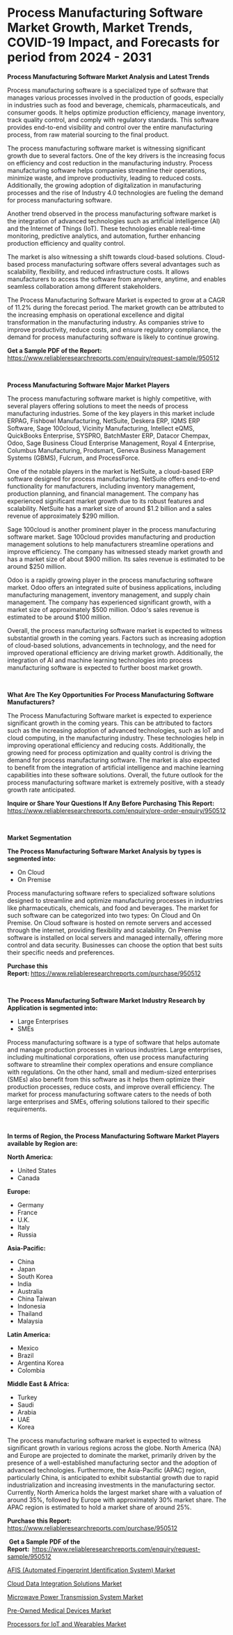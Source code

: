 <p><h1>Process Manufacturing Software Market Growth, Market Trends, COVID-19 Impact, and Forecasts for period from 2024 - 2031</h1></p><p><strong>Process Manufacturing Software Market Analysis and Latest Trends</strong></p>
<p><p>Process manufacturing software is a specialized type of software that manages various processes involved in the production of goods, especially in industries such as food and beverage, chemicals, pharmaceuticals, and consumer goods. It helps optimize production efficiency, manage inventory, track quality control, and comply with regulatory standards. This software provides end-to-end visibility and control over the entire manufacturing process, from raw material sourcing to the final product.</p><p>The process manufacturing software market is witnessing significant growth due to several factors. One of the key drivers is the increasing focus on efficiency and cost reduction in the manufacturing industry. Process manufacturing software helps companies streamline their operations, minimize waste, and improve productivity, leading to reduced costs. Additionally, the growing adoption of digitalization in manufacturing processes and the rise of Industry 4.0 technologies are fueling the demand for process manufacturing software.</p><p>Another trend observed in the process manufacturing software market is the integration of advanced technologies such as artificial intelligence (AI) and the Internet of Things (IoT). These technologies enable real-time monitoring, predictive analytics, and automation, further enhancing production efficiency and quality control.</p><p>The market is also witnessing a shift towards cloud-based solutions. Cloud-based process manufacturing software offers several advantages such as scalability, flexibility, and reduced infrastructure costs. It allows manufacturers to access the software from anywhere, anytime, and enables seamless collaboration among different stakeholders.</p><p>The Process Manufacturing Software Market is expected to grow at a CAGR of 11.2% during the forecast period. The market growth can be attributed to the increasing emphasis on operational excellence and digital transformation in the manufacturing industry. As companies strive to improve productivity, reduce costs, and ensure regulatory compliance, the demand for process manufacturing software is likely to continue growing.</p></p>
<p><strong>Get a Sample PDF of the Report:&nbsp;</strong> <a href="https://www.reliableresearchreports.com/enquiry/request-sample/950512">https://www.reliableresearchreports.com/enquiry/request-sample/950512</a></p>
<p>&nbsp;</p>
<p><strong>Process Manufacturing Software Major Market Players</strong></p>
<p><p>The process manufacturing software market is highly competitive, with several players offering solutions to meet the needs of process manufacturing industries. Some of the key players in this market include ERPAG, Fishbowl Manufacturing, NetSuite, Deskera ERP, IQMS ERP Software, Sage 100cloud, Vicinity Manufacturing, Intellect eQMS, QuickBooks Enterprise, SYSPRO, BatchMaster ERP, Datacor Chempax, Odoo, Sage Business Cloud Enterprise Management, Royal 4 Enterprise, Columbus Manufacturing, Prodsmart, Geneva Business Management Systems (GBMS), Fulcrum, and ProcessForce.</p><p>One of the notable players in the market is NetSuite, a cloud-based ERP software designed for process manufacturing. NetSuite offers end-to-end functionality for manufacturers, including inventory management, production planning, and financial management. The company has experienced significant market growth due to its robust features and scalability. NetSuite has a market size of around $1.2 billion and a sales revenue of approximately $290 million.</p><p>Sage 100cloud is another prominent player in the process manufacturing software market. Sage 100cloud provides manufacturing and production management solutions to help manufacturers streamline operations and improve efficiency. The company has witnessed steady market growth and has a market size of about $900 million. Its sales revenue is estimated to be around $250 million.</p><p>Odoo is a rapidly growing player in the process manufacturing software market. Odoo offers an integrated suite of business applications, including manufacturing management, inventory management, and supply chain management. The company has experienced significant growth, with a market size of approximately $500 million. Odoo's sales revenue is estimated to be around $100 million.</p><p>Overall, the process manufacturing software market is expected to witness substantial growth in the coming years. Factors such as increasing adoption of cloud-based solutions, advancements in technology, and the need for improved operational efficiency are driving market growth. Additionally, the integration of AI and machine learning technologies into process manufacturing software is expected to further boost market growth.</p></p>
<p>&nbsp;</p>
<p><strong>What Are The Key Opportunities For Process Manufacturing Software Manufacturers?</strong></p>
<p><p>The Process Manufacturing Software market is expected to experience significant growth in the coming years. This can be attributed to factors such as the increasing adoption of advanced technologies, such as IoT and cloud computing, in the manufacturing industry. These technologies help in improving operational efficiency and reducing costs. Additionally, the growing need for process optimization and quality control is driving the demand for process manufacturing software. The market is also expected to benefit from the integration of artificial intelligence and machine learning capabilities into these software solutions. Overall, the future outlook for the process manufacturing software market is extremely positive, with a steady growth rate anticipated.</p></p>
<p><strong>Inquire or Share Your Questions If Any Before Purchasing This Report:</strong> <a href="https://www.reliableresearchreports.com/enquiry/pre-order-enquiry/950512">https://www.reliableresearchreports.com/enquiry/pre-order-enquiry/950512</a></p>
<p>&nbsp;</p>
<p><strong>Market Segmentation</strong></p>
<p><strong>The Process Manufacturing Software Market Analysis by types is segmented into:</strong></p>
<p><ul><li>On Cloud</li><li>On Premise</li></ul></p>
<p><p>Process manufacturing software refers to specialized software solutions designed to streamline and optimize manufacturing processes in industries like pharmaceuticals, chemicals, and food and beverages. The market for such software can be categorized into two types: On Cloud and On Premise. On Cloud software is hosted on remote servers and accessed through the internet, providing flexibility and scalability. On Premise software is installed on local servers and managed internally, offering more control and data security. Businesses can choose the option that best suits their specific needs and preferences.</p></p>
<p><strong>Purchase this Report:&nbsp;</strong><a href="https://www.reliableresearchreports.com/purchase/950512">https://www.reliableresearchreports.com/purchase/950512</a></p>
<p>&nbsp;</p>
<p><strong>The Process Manufacturing Software Market Industry Research by Application is segmented into:</strong></p>
<p><ul><li>Large Enterprises</li><li>SMEs</li></ul></p>
<p><p>Process manufacturing software is a type of software that helps automate and manage production processes in various industries. Large enterprises, including multinational corporations, often use process manufacturing software to streamline their complex operations and ensure compliance with regulations. On the other hand, small and medium-sized enterprises (SMEs) also benefit from this software as it helps them optimize their production processes, reduce costs, and improve overall efficiency. The market for process manufacturing software caters to the needs of both large enterprises and SMEs, offering solutions tailored to their specific requirements.</p></p>
<p>&nbsp;</p>
<p><strong>In terms of Region, the Process Manufacturing Software Market Players available by Region are:</strong></p>
<p>
    <p> <strong> North America: </strong>
        <ul>
            <li>United States</li>
            <li>Canada</li>
        </ul>
        </p> 
    <p> <strong> Europe: </strong>
        <ul>
            <li>Germany</li>
            <li>France</li>
            <li>U.K.</li>
            <li>Italy</li>
            <li>Russia</li>
        </ul>
        </p> 
    <p> <strong> Asia-Pacific: </strong>
        <ul>
            <li>China</li>
            <li>Japan</li>
            <li>South Korea</li>
            <li>India</li>
            <li>Australia</li>
            <li>China Taiwan</li>
            <li>Indonesia</li>
            <li>Thailand</li>
            <li>Malaysia</li>
        </ul>
        </p> 
    <p> <strong> Latin America: </strong>
        <ul>
            <li>Mexico</li>
            <li>Brazil</li>
            <li>Argentina Korea</li>
            <li>Colombia</li>
        </ul>
        </p> 
    <p> <strong> Middle East & Africa: </strong>
        <ul>
            <li>Turkey</li>
            <li>Saudi</li>
            <li>Arabia</li>
            <li>UAE</li>
            <li>Korea</li>
        </ul>
    </p>
    </p>
<p><p>The process manufacturing software market is expected to witness significant growth in various regions across the globe. North America (NA) and Europe are projected to dominate the market, primarily driven by the presence of a well-established manufacturing sector and the adoption of advanced technologies. Furthermore, the Asia-Pacific (APAC) region, particularly China, is anticipated to exhibit substantial growth due to rapid industrialization and increasing investments in the manufacturing sector. Currently, North America holds the largest market share with a valuation of around 35%, followed by Europe with approximately 30% market share. The APAC region is estimated to hold a market share of around 25%.</p></p>
<p><strong>Purchase this Report: </strong><a href="https://www.reliableresearchreports.com/purchase/950512">https://www.reliableresearchreports.com/purchase/950512</a></p>
<p>&nbsp;<strong>Get a Sample PDF of the Report:&nbsp;&nbsp;</strong><a href="https://www.reliableresearchreports.com/enquiry/request-sample/950512">https://www.reliableresearchreports.com/enquiry/request-sample/950512</a></p>
<p><strong></strong></p>
<p><p><a href="https://medium.com/p/e4993b3f0f25/edit">AFIS (Automated Fingerprint Identification System) Market</a></p><p><a href="https://github.com/provorikovar/Market-Research-Report-List-2/blob/main/cloud-data-integration-solutions-market.md">Cloud Data Integration Solutions Market</a></p><p><a href="https://medium.com/p/1ccabf603fff/edit">Microwave Power Transmission System Market</a></p><p><a href="https://www.linkedin.com/pulse/pre-owned-medical-devices-market-furnish-information-size-z9f9e?trackingId=UavCy0jRR7ybtMydqK7tww%3D%3D">Pre-Owned Medical Devices Market</a></p><p><a href="https://www.linkedin.com/pulse/processors-iot-wearables-market-offer-valuable-insights-wgmoe?trackingId=G%2BGPs%2BHqRMa1SHwuV0DqEw%3D%3D">Processors for IoT and Wearables Market</a></p></p>